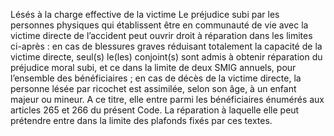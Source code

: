 Lésés à la charge effective de la victime
Le préjudice subi par les personnes physiques qui établissent être en communauté de vie avec la victime directe de l’accident peut ouvrir droit à réparation dans les limites ci-après :
en cas de blessures graves réduisant totalement la capacité de la victime directe, seul(s) le(les) conjoint(s) sont admis à obtenir réparation du préjudice moral subi, et ce dans la limite de deux SMIG annuels, pour l’ensemble des bénéficiaires ;
en cas de décès de la victime directe, la personne lésée par ricochet est assimilée, selon son âge, à un enfant majeur ou mineur. A ce titre, elle entre parmi les bénéficiaires énumérés aux articles 265 et 266 du présent Code. La réparation à laquelle elle peut prétendre entre dans la limite des plafonds fixés par ces textes.